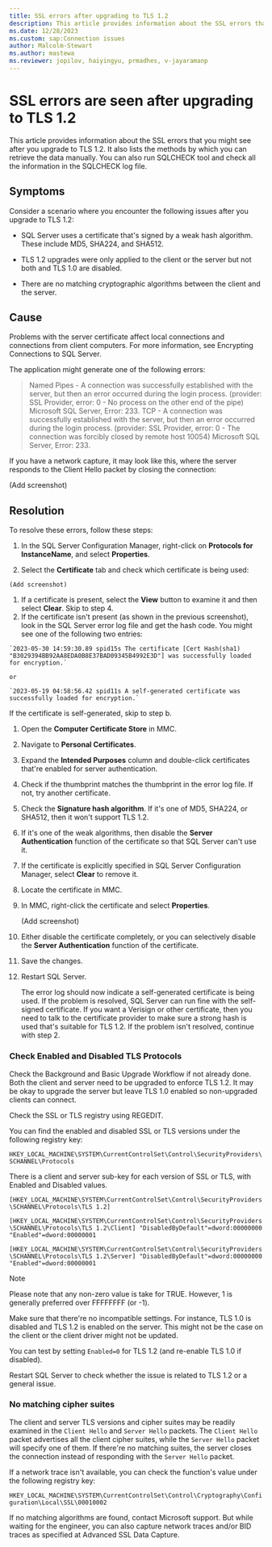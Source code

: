 ```yaml
---
title: SSL errors after upgrading to TLS 1.2
description: This article provides information about the SSL errors that you might see after you  upgrade to TLS 1.2.
ms.date: 12/28/2023
ms.custom: sap:Connection issues
author: Malcolm-Stewart
ms.author: mastewa
ms.reviewer: jopilov, haiyingyu, prmadhes, v-jayaramanp
---
```


# SSL errors are seen after upgrading to TLS 1.2

This article provides information about the SSL errors that you might see after you upgrade to TLS 1.2. It also lists the methods by which you can retrieve the data manually. You can also run SQLCHECK tool and check all the information in the SQLCHECK log file.

## Symptoms

Consider a scenario where you encounter the following issues after you upgrade to TLS 1.2:

- SQL Server uses a certificate that's signed by a weak hash algorithm. These include MD5, SHA224, and SHA512.

- TLS 1.2 upgrades were only applied to the client or the server but not both and TLS 1.0 are disabled.

- There are no matching cryptographic algorithms between the client and the server.

## Cause

  Problems with the server certificate affect local connections and connections from client computers. For more information, see Encrypting Connections to SQL Server.

  The application might generate one of the following errors:

  > Named Pipes - A connection was successfully established with the server, but then an error occurred during the login process. (provider: SSL Provider, error: 0 - No process on the other end of the pipe) Microsoft SQL Server, Error: 233.
  > TCP - A connection was successfully established with the server, but then an error occurred during the login process. (provider: SSL Provider, error: 0 - The connection was forcibly closed by remote host 10054) Microsoft SQL Server, Error: 233.

  If you have a network capture, it may look like this, where the server responds to the Client Hello packet by closing the connection:

  (Add screenshot)

## Resolution
  
To resolve these errors, follow these steps:

  1. In the SQL Server Configuration Manager, right-click on **Protocols for InstanceName**, and select **Properties**.

  1. Select the **Certificate** tab and check which certificate is being used:

    (Add screenshot)

  1. If a certificate is present, select the **View** button to examine it and then select **Clear**. Skip to step 4.
  1. If the certificate isn't present (as shown in the previous screenshot), look in the SQL Server error log file and get the hash code. You might see one of the following two entries:

    `2023-05-30 14:59:30.89 spid15s The certificate [Cert Hash(sha1) "B3029394BB92AA8EDA0B8E37BAD09345B4992E3D"] was successfully loaded for encryption.`

    or

    `2023-05-19 04:58:56.42 spid11s A self-generated certificate was successfully loaded for encryption.`

  If the certificate is self-generated, skip to step b.

  1. Open the **Computer Certificate Store** in MMC.
  1. Navigate to **Personal Certificates**.
  1. Expand the **Intended Purposes** column and double-click certificates that're enabled for server authentication.
  1. Check if the thumbprint matches the thumbprint in the error log file. If not, try another certificate.
  1. Check the **Signature hash algorithm**. If it's one of MD5, SHA224, or SHA512, then it won't support TLS 1.2.
  1. If it's one of the weak algorithms, then disable the **Server Authentication** function of the certificate so that SQL Server can't use it.
  1. If the certificate is explicitly specified in SQL Server Configuration Manager, select **Clear** to remove it.
  1. Locate the certificate in MMC.
  1. In MMC, right-click the certificate and select **Properties**.

     (Add screenshot)

  1. Either disable the certificate completely, or you can selectively disable the **Server Authentication** function of the certificate.
  1. Save the changes.
  1. Restart SQL Server.

     The error log should now indicate a self-generated certificate is being used. If the problem is resolved, SQL Server can run fine with the self-signed certificate. If you want a Verisign or other certificate, then you need to talk to the certificate provider to make sure a strong hash is used that's suitable for TLS 1.2. If the problem isn't resolved, continue with step 2.

### Check Enabled and Disabled TLS Protocols

Check the Background and Basic Upgrade Workflow if not already done. Both the client and server need to be upgraded to enforce TLS 1.2. It may be okay to upgrade the server but leave TLS 1.0 enabled so non-upgraded clients can connect.

Check the SSL or TLS registry using REGEDIT.

You can find the enabled and disabled SSL or TLS versions under the following registry key:

`HKEY_LOCAL_MACHINE\SYSTEM\CurrentControlSet\Control\SecurityProviders\SCHANNEL\Protocols`

There is a client and server sub-key for each version of SSL or TLS, with Enabled and Disabled values.

`[HKEY_LOCAL_MACHINE\SYSTEM\CurrentControlSet\Control\SecurityProviders\SCHANNEL\Protocols\TLS 1.2]`

`[HKEY_LOCAL_MACHINE\SYSTEM\CurrentControlSet\Control\SecurityProviders\SCHANNEL\Protocols\TLS 1.2\Client] "DisabledByDefault"=dword:00000000 "Enabled"=dword:00000001`

`[HKEY_LOCAL_MACHINE\SYSTEM\CurrentControlSet\Control\SecurityProviders\SCHANNEL\Protocols\TLS 1.2\Server] "DisabledByDefault"=dword:00000000 "Enabled"=dword:00000001`

> [!NOTE]
> Please note that any non-zero value is take for TRUE. However, 1 is generally preferred over FFFFFFFF (or -1).

Make sure that there're no incompatible settings. For instance, TLS 1.0 is disabled and TLS 1.2 is enabled on the server. This might not be the case on the client or the client driver might not be updated.

You can test by setting `Enabled=0` for TLS 1.2 (and re-enable TLS 1.0 if disabled).

Restart SQL Server to check whether the issue is related to TLS 1.2 or a general issue.

### No matching cipher suites

The client and server TLS versions and cipher suites may be readily examined in the `Client Hello` and `Server Hello` packets. The `Client Hello` packet advertises all the client cipher suites, while the `Server Hello` packet will specify one of them. If there're no matching suites, the server closes the connection instead of responding with the `Server Hello` packet.

If a network trace isn't available, you can check the function's value under the following registry key:

`HKEY_LOCAL_MACHINE\SYSTEM\CurrentControlSet\Control\Cryptography\Configuration\Local\SSL\00010002`

If no matching algorithms are found, contact Microsoft support. But while waiting for the engineer, you can also capture network traces and/or BID traces as specified at Advanced SSL Data Capture.
